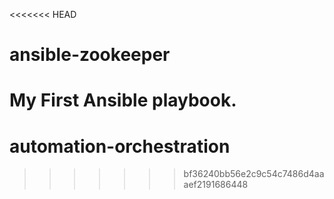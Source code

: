 <<<<<<< HEAD
# ansible-zookeeper
My First Ansible playbook.
=======
# automation-orchestration
>>>>>>> bf36240bb56e2c9c54c7486d4aaaef2191686448
